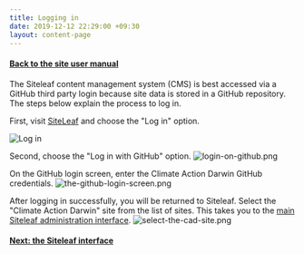 ```yaml
---
title: Logging in
date: 2019-12-12 22:29:00 +09:30
layout: content-page
---
```


#### [Back to the site user manual](/administration/)

The Siteleaf content management system (CMS) is best accessed via a GitHub third party login because site data is stored in a GitHub repository. The steps below explain the process to log in.

First, visit [SiteLeaf](https://manage.siteleaf.com) and choose the "Log in" option.


![Log in](/uploads/siteleaf-login.png)

Second, choose the "Log in with GitHub" option.
![login-on-github.png](/uploads/login-on-github.png)

On the GitHub login screen, enter the Climate Action Darwin GitHub credentials.
![the-github-login-screen.png](/uploads/the-github-login-screen.png)

After logging in successfully, you will be returned to Siteleaf. Select the "Climate Action Darwin" site from the list of sites. This takes you to the [main Siteleaf administration interface](/the-siteleaf-interface/).
![select-the-cad-site.png](/uploads/select-the-cad-site.png)

#### [Next: the Siteleaf interface](/the-siteleaf-interface/)